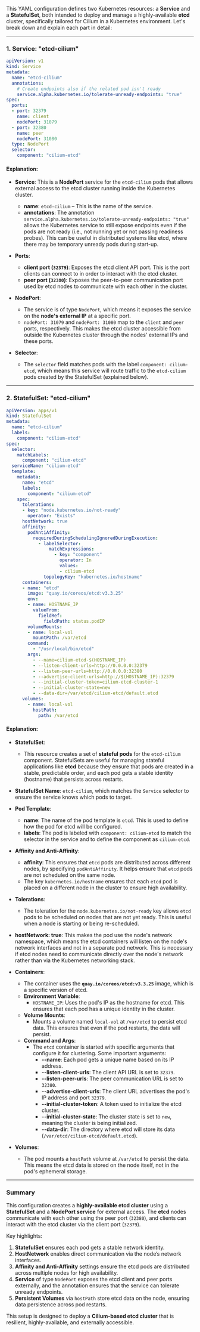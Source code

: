This YAML configuration defines two Kubernetes resources: a **Service** and a **StatefulSet**, both intended to deploy and manage a highly-available **etcd** cluster, specifically tailored for Cilium in a Kubernetes environment. Let's break down and explain each part in detail:

---

### **1. Service: "etcd-cilium"**

```yaml
apiVersion: v1
kind: Service
metadata:
  name: "etcd-cilium"
  annotations:
    # Create endpoints also if the related pod isn't ready
    service.alpha.kubernetes.io/tolerate-unready-endpoints: "true"
spec:
  ports:
  - port: 32379
    name: client
    nodePort: 31079
  - port: 32380
    name: peer
    nodePort: 31080
  type: NodePort
  selector:
    component: "cilium-etcd"
```

#### Explanation:

- **Service**: This is a **NodePort** service for the `etcd-cilium` pods that allows external access to the etcd cluster running inside the Kubernetes cluster.
  - **name**: `etcd-cilium` – This is the name of the service.
  - **annotations**: The annotation `service.alpha.kubernetes.io/tolerate-unready-endpoints: "true"` allows the Kubernetes service to still expose endpoints even if the pods are not ready (i.e., not running yet or not passing readiness probes). This can be useful in distributed systems like etcd, where there may be temporary unready pods during start-up.
  
- **Ports**:
  - **client port (`32379`)**: Exposes the etcd client API port. This is the port clients can connect to in order to interact with the etcd cluster.
  - **peer port (`32380`)**: Exposes the peer-to-peer communication port used by etcd nodes to communicate with each other in the cluster.
  
- **NodePort**:
  - The service is of type `NodePort`, which means it exposes the service on the **node's external IP** at a specific port.
  - `nodePort: 31079` and `nodePort: 31080` map to the `client` and `peer` ports, respectively. This makes the etcd cluster accessible from outside the Kubernetes cluster through the nodes' external IPs and these ports.

- **Selector**:
  - The `selector` field matches pods with the label `component: cilium-etcd`, which means this service will route traffic to the `etcd-cilium` pods created by the StatefulSet (explained below).

---

### **2. StatefulSet: "etcd-cilium"**

```yaml
apiVersion: apps/v1
kind: StatefulSet
metadata:
  name: "etcd-cilium"
  labels:
    component: "cilium-etcd"
spec:
  selector:
    matchLabels:
      component: "cilium-etcd"
  serviceName: "cilium-etcd"
  template:
    metadata:
      name: "etcd"
      labels:
        component: "cilium-etcd"
    spec:
      tolerations:
      - key: "node.kubernetes.io/not-ready"
        operator: "Exists"
      hostNetwork: true
      affinity:
        podAntiAffinity:
          requiredDuringSchedulingIgnoredDuringExecution:
            - labelSelector:
                matchExpressions:
                  - key: "component"
                    operator: In
                    values:
                    - cilium-etcd
              topologyKey: "kubernetes.io/hostname"
      containers:
      - name: "etcd"
        image: "quay.io/coreos/etcd:v3.3.25"
        env:
        - name: HOSTNAME_IP
          valueFrom:
            fieldRef:
              fieldPath: status.podIP
        volumeMounts:
        - name: local-vol
          mountPath: /var/etcd
        command:
          - "/usr/local/bin/etcd"
        args:
          - --name=cilium-etcd-$(HOSTNAME_IP)
          - --listen-client-urls=http://0.0.0.0:32379
          - --listen-peer-urls=http://0.0.0.0:32380
          - --advertise-client-urls=http://$(HOSTNAME_IP):32379
          - --initial-cluster-token=cilium-etcd-cluster-1
          - --initial-cluster-state=new
          - --data-dir=/var/etcd/cilium-etcd/default.etcd
      volumes:
        - name: local-vol
          hostPath:
            path: /var/etcd
```

#### Explanation:

- **StatefulSet**: 
  - This resource creates a set of **stateful pods** for the `etcd-cilium` component. StatefulSets are useful for managing stateful applications like **etcd** because they ensure that pods are created in a stable, predictable order, and each pod gets a stable identity (hostname) that persists across restarts.
  
- **StatefulSet Name**: `etcd-cilium`, which matches the `Service` selector to ensure the service knows which pods to target.

- **Pod Template**:
  - **name**: The name of the pod template is `etcd`. This is used to define how the pod for etcd will be configured.
  - **labels**: The pod is labeled with `component: cilium-etcd` to match the selector in the service and to define the component as `cilium-etcd`.

- **Affinity and Anti-Affinity**:
  - **affinity**: This ensures that `etcd` pods are distributed across different nodes, by specifying `podAntiAffinity`. It helps ensure that `etcd` pods are not scheduled on the same node.
  - The key `kubernetes.io/hostname` ensures that each `etcd` pod is placed on a different node in the cluster to ensure high availability.

- **Tolerations**: 
  - The toleration for the `node.kubernetes.io/not-ready` key allows `etcd` pods to be scheduled on nodes that are not yet ready. This is useful when a node is starting or being re-scheduled.

- **hostNetwork: true**: This makes the pod use the node's network namespace, which means the etcd containers will listen on the node's network interfaces and not in a separate pod network. This is necessary if etcd nodes need to communicate directly over the node's network rather than via the Kubernetes networking stack.
  
- **Containers**:
  - The container uses the **`quay.io/coreos/etcd:v3.3.25`** image, which is a specific version of etcd.
  - **Environment Variable**:
    - `HOSTNAME_IP`: Uses the pod's IP as the hostname for etcd. This ensures that each pod has a unique identity in the cluster.
  - **Volume Mounts**: 
    - Mounts a volume named `local-vol` at `/var/etcd` to persist etcd data. This ensures that even if the pod restarts, the data will persist.
  - **Command and Args**: 
    - The `etcd` container is started with specific arguments that configure it for clustering. Some important arguments:
      - **--name**: Each pod gets a unique name based on its IP address.
      - **--listen-client-urls**: The client API URL is set to `32379`.
      - **--listen-peer-urls**: The peer communication URL is set to `32380`.
      - **--advertise-client-urls**: The client URL advertises the pod's IP address and port `32379`.
      - **--initial-cluster-token**: A token used to initialize the etcd cluster.
      - **--initial-cluster-state**: The cluster state is set to `new`, meaning the cluster is being initialized.
      - **--data-dir**: The directory where etcd will store its data (`/var/etcd/cilium-etcd/default.etcd`).

- **Volumes**:
  - The pod mounts a `hostPath` volume at `/var/etcd` to persist the data. This means the etcd data is stored on the node itself, not in the pod's ephemeral storage.

---

### **Summary**

This configuration creates a **highly-available etcd cluster** using a **StatefulSet** and a **NodePort service** for external access. The **etcd** nodes communicate with each other using the peer port (`32380`), and clients can interact with the etcd cluster via the client port (`32379`). 

Key highlights:
1. **StatefulSet** ensures each pod gets a stable network identity.
2. **HostNetwork** enables direct communication via the node’s network interfaces.
3. **Affinity and Anti-Affinity** settings ensure the etcd pods are distributed across multiple nodes for high availability.
4. **Service** of type `NodePort` exposes the etcd client and peer ports externally, and the annotation ensures that the service can tolerate unready endpoints.
5. **Persistent Volumes** via `hostPath` store etcd data on the node, ensuring data persistence across pod restarts.

This setup is designed to deploy a **Cilium-based etcd cluster** that is resilient, highly-available, and externally accessible.